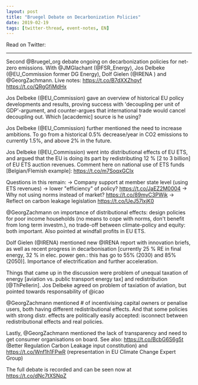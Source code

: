 ```yaml
---
layout: post
title: "Bruegel Debate on Decarbonization Policies"
date: 2019-02-19
tags: [twitter-thread, event-notes, EN]
---
```


Read on Twitter: <a href="http://bit.ly/2J2HUv0" target="_blank"><i class="fab fa-twitter-square fa-1x" title="twitter-thread"></i></a>

-----

Second @Bruegel_org debate ongoing on decarbonization policies for net-zero emissions. With @JMGlachant (@FSR_Energy), Jos Delbeke (@EU_Commission former DG Energy), Dolf Gielen (@IRENA ) and @GeorgZachmann. Live notes: https://t.co/B7dXXZhqyf https://t.co/QRgGfiMdHx

Jos Delbeke (@EU_Commission) gave an overview of historical EU policy developments and results, proving success with 'decoupling per unit of GDP'-argument, and counter-argues that international trade would cancel decoupling out. Which [acacdemic] source is he using?

Jos Delbeke (@EU_Commission) further mentioned the need to increase ambitions. To go from a historical 0.5% decrease/year in CO2 emissions to currently 1.5%, and above 2% in the future.

Jos Delbeke (@EU_Commission) went into distributional effects of EU ETS, and argued that the EU is doing its part by redistributing 12 % [2 to 3 billion] of EU ETS auction revenues. Comment here on national use of ETS funds [Belgian/Flemish example]: https://t.co/m7SoqxGCIx

Questions in this remain:
-&gt; Company support at member state level (using ETS revenues) -&gt; lower "efficiency" of policy? https://t.co/JaEZ2M0004
-&gt; Why not using norms instead of market? https://t.co/89myC3PWjk
-&gt; Reflect on carbon leakage legislation https://t.co/UeJ57lxjK0

@GeorgZachmann on importance of distributional effects: design policies for poor income households (no means to cope with norms, don't benefit from long term investm.), no trade-off between climate-policy and equity: both important. Also pointed at windfall profits in EU ETS.

Dolf Gielen (@IRENA) mentioned new @IRENA report with innovation briefs, as well as recent progress in decarbonisation [currently 25 % RE in final energy, 32 % in elec. power gen.: this has go to 55% (2030) and 85% (2050)]. Importance of electrification and further acceleration.

Things that came up in the discussion were problem of unequal taxation of energy [aviation vs. public transport energy tax] and redistribution [@ThPellerin]. Jos Delbeke agreed on problem of taxiation of aviation, but pointed towards responsability of @icao

@GeorgZachmann mentioned # of incentivising capital owners or penalise users, both having different redistributional effects. And that some policies with strong distr. effects are politically easily accepted: isconnect between redistributional effects and real policies.

Lastly, @GeorgZachmann mentioned the lack of transparency and need to get consumer organisations on board. See also: https://t.co/BcbG6S6g5t (Better Regulation Carbon Leakage input constitution) and https://t.co/Wnf1h1FPwR (representation in EU Climate Change Expert Group)

The full debate is recorded and can be seen now at https://t.co/dNc7tXSNpZ
